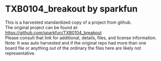 
# TXB0104_breakout by sparkfun  
This is a harvested standardized copy of a project from github.  
The original project can be found at:  
https://github.com/sparkfun/TXB0104_breakout  
Please consult that link for additional, details, files, and license information.  
Note: It was auto harvested and if the original repo had more than one board file or anything out of the ordinary the files here are likely not representative.  
    
